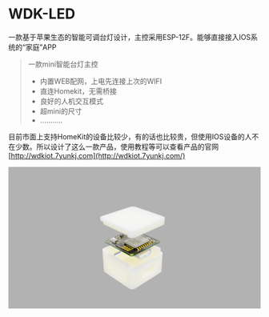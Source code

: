 # WDK-LED
一款基于苹果生态的智能可调台灯设计，主控采用ESP-12F。能够直接接入IOS系统的“家庭”APP

> 一款mini智能台灯主控
>
> * 内置WEB配网，上电先连接上次的WIFI
> * 直连Homekit，无需桥接
> * 良好的人机交互模式
> * 超mini的尺寸
> * ...........

目前市面上支持HomeKit的设备比较少，有的话也比较贵，但使用IOS设备的人不在少数。所以设计了这么一款产品，使用教程等可以查看产品的官网[http://wdkiot.7yunkj.com](http://wdkiot.7yunkj.com/)


![渲染图](3.Img/渲染图1.PNG)
